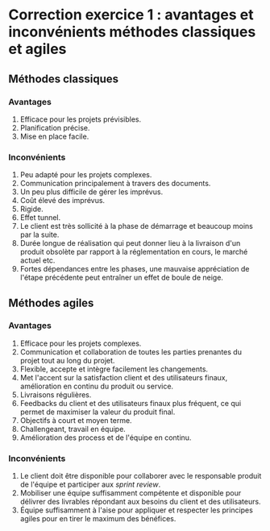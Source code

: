 # Correction exercice 1 : avantages et inconvénients méthodes classiques et agiles

## Méthodes classiques

### Avantages

1. Efficace pour les projets prévisibles.
2. Planification précise.
3. Mise en place facile.

### Inconvénients

1. Peu adapté pour les projets complexes.
2. Communication principalement à travers des documents.
3. Un peu plus difficile de gérer les imprévus.
4. Coût élevé des imprévus.
5. Rigide.
6. Effet tunnel.
7. Le client est très sollicité à la phase de démarrage et beaucoup moins par la suite.
8. Durée longue de réalisation qui peut donner lieu à la livraison d'un produit obsolète par rapport à la réglementation en cours, le marché actuel etc.
9. Fortes dépendances entre les phases, une mauvaise appréciation de l'étape précédente peut entraîner un effet de boule de neige.

## Méthodes agiles

### Avantages

1. Efficace pour les projets complexes.
2. Communication et collaboration de toutes les parties prenantes du projet tout au long du projet.
3. Flexible, accepte et intègre facilement les changements.
4. Met l'accent sur la satisfaction client et des utilisateurs finaux, amélioration en continu du produit ou service.
5. Livraisons régulières.
6. Feedbacks du client et des utilisateurs finaux plus fréquent, ce qui permet de maximiser la valeur du produit final.
7. Objectifs à court et moyen terme.
8. Challengeant, travail en équipe.
9. Amélioration des process et de l'équipe en continu.

### Inconvénients

1. Le client doit être disponible pour collaborer avec le responsable produit de l'équipe et participer aux *sprint review*.
2. Mobiliser une équipe suffisamment compétente et disponible pour délivrer des livrables répondant aux besoins du client et des utilisateurs.
3. Équipe suffisamment à l'aise pour appliquer et respecter les principes agiles pour en tirer le maximum des bénéfices.
